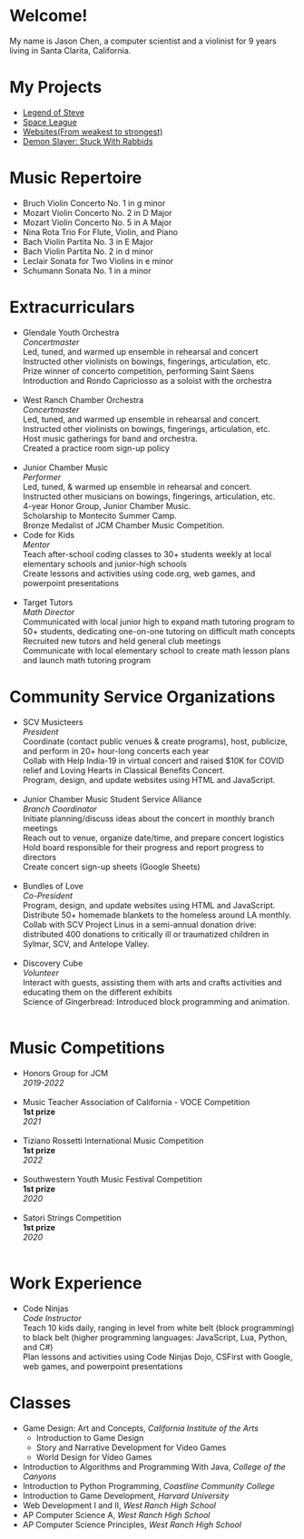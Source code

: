 # Welcome!
My name is Jason Chen, a computer scientist and a violinist for 9 years living in Santa Clarita, California.

# My Projects
<ul>
<li><a href="https://github.com/Jchen050605/ZeldaGame/tree/master">Legend of Steve</a></li>
<li><a href="https://github.com/Jchen050605/mario.git">Space League</a></li>
<li><a href="https://sites.google.com/my.hartdistrict.org/jasonmywebsitescom/home">Websites(From weakest to strongest)</a></li>
<li><a href = "https://github.com/Jchen050605/DemonSlayerGame.git">Demon Slayer: Stuck With Rabbids</a></li>
</ul>

# Music Repertoire
<ul>
  <li>Bruch Violin Concerto No. 1 in g minor</li>
  <li>Mozart Violin Concerto No. 2 in D Major</li>
  <li>Mozart Violin Concerto No. 5 in A Major</li>
  <li>Nina Rota Trio For Flute, Violin, and Piano</li>
  <li>Bach Violin Partita No. 3 in E Major</li>
  <li>Bach Violin Partita No. 2 in d minor</li>
  <li>Leclair Sonata for Two Violins in e minor</li>
  <li>Schumann Sonata No. 1 in a minor</li>
</ul>

# Extracurriculars
<ul>
  <li>
    Glendale Youth Orchestra<br>
    <em>Concertmaster</em><br>
    Led, tuned, and warmed up ensemble in rehearsal and concert<br>
    Instructed other violinists on bowings, fingerings, articulation, etc.<br>
    Prize winner of concerto competition, performing Saint Saens Introduction and Rondo Capriciosso as a soloist with the orchestra<br>
  </li>
  <br>
  <li>
    West Ranch Chamber Orchestra<br>
    <em>Concertmaster</em><br>
    Led, tuned, and warmed up ensemble in rehearsal and concert.<br>
    Instructed other violinists on bowings, fingerings, articulation, etc.<br>
    Host music gatherings for band and orchestra.<br>
    Created a practice room sign-up policy<br>
  </li>
  <br>
  <li>
    Junior Chamber Music<br>
    <em>Performer</em><br>
    Led, tuned, & warmed up ensemble in rehearsal and concert.<br>
    Instructed other musicians on bowings, fingerings, articulation, etc.<br>
    4-year Honor Group, Junior Chamber Music.<br>
    Scholarship to Montecito Summer Camp.<br>
    Bronze Medalist of JCM Chamber Music Competition.<br>
  </li>
  <li>
    Code for Kids<br>
    <em>Mentor</em><br>
    Teach after-school coding classes to 30+ students weekly at local elementary schools and junior-high schools<br>
    Create lessons and activities using code.org, web games, and powerpoint presentations<br>
  </li>
  <br>
  <li>
    Target Tutors<br>
    <em>Math Director</em><br>
    Communicated with local junior high to expand math tutoring program to 50+ students, dedicating one-on-one tutoring on difficult math concepts<br>
    Recruited new tutors and held general club meetings<br>
    Communicate with local elementary school to create math lesson plans and launch math tutoring program<br>
  </li>
</ul>

# Community Service Organizations
<ul>
  <li>
    SCV Musicteers<br>
    <em>President</em><br>
    Coordinate (contact public venues & create programs), host, publicize, and perform in 20+ hour-long concerts each year<br>
    Collab with Help India-19 in virtual concert and raised $10K for COVID relief and Loving Hearts in Classical Benefits Concert.<br>
    Program, design, and update websites using HTML and JavaScript.<br>
  </li>
  <br>
  <li>
    Junior Chamber Music Student Service Alliance<br>                                                
    <em>Branch Coordinator</em><br>
    Initiate planning/discuss ideas about the concert in monthly branch meetings<br>
    Reach out to venue, organize date/time, and prepare concert logistics<br>
    Hold board responsible for their progress and report progress to directors<br>
    Create concert sign-up sheets (Google Sheets)<br>
  </li>
  <br>
  <li>
    Bundles of Love<br>
    <em>Co-President</em><br>
    Program, design, and update websites using HTML and JavaScript.<br>
    Distribute 50+ homemade blankets to the homeless around LA monthly.<br>
    Collab with SCV Project Linus in a semi-annual donation drive: distributed 400 donations to critically ill or traumatized children in Sylmar, SCV, and Antelope Valley.<br>
  </li>
  <br>
  <li>
    Discovery Cube<br>
    <em>Volunteer</em><br>
    Interact with guests, assisting them with arts and crafts activities and educating them on the different exhibits<br>
    Science of Gingerbread: Introduced block programming and animation.<br>
  </li>
  <br>
</ul>

# Music Competitions
<ul>
  <li>
    Honors Group for JCM<br>
    <em>2019-2022</em><br>
  </li>
  <br>
  <li>
    Music Teacher Association of California - VOCE Competition<br>
    <b>1st prize</b><br>
    <em>2021</em><br>
  </li>
  <br>
  <li>
    Tiziano Rossetti International Music Competition<br>
    <b>1st prize</b><br>
    <em>2022</em><br>
  </li>
  <br>
  <li>
    Southwestern Youth Music Festival Competition<br>
    <b>1st prize</b><br>
    <em>2020</em><br>
  </li>
  <br>
  <li>
    Satori Strings Competition<br>
    <b>1st prize</b><br>
    <em>2020</em><br>
  </li>
  <br>
</ul>

# Work Experience
<ul>
  <li>
    Code Ninjas<br>
    <em>Code Instructor</em><br>
    Teach 10 kids daily, ranging in level  from white belt (block programming) to black belt (higher programming languages: JavaScript, Lua, Python, and C#)<br>
    Plan lessons and activities using Code Ninjas Dojo, CSFirst with Google, web games, and powerpoint presentations<br>
  </li>
</ul>

# Classes
<ul>
  <li>
    Game Design: Art and Concepts, <em>California Institute of the Arts</em><br>
    <ul><li>Introduction to Game Design</li>
  <li>Story and Narrative Development for Video Games</li>
      <li>World Design for Video Games</li></ul>
  </li>
  <li>Introduction to Algorithms and Programming With Java, <em>College of the Canyons</em></li>
  <li>Introduction to Python Programming, <em>Coastline Community College</em></li>
  <li>Introduction to Game Development, <em>Harvard University</em></li>
  <li>Web Development I and II, <em>West Ranch High School</em></li>
  <li>AP Computer Science A, <em>West Ranch High School</em></li>
  <li>AP Computer Science Principles, <em>West Ranch High School</em></li>
</ul>

